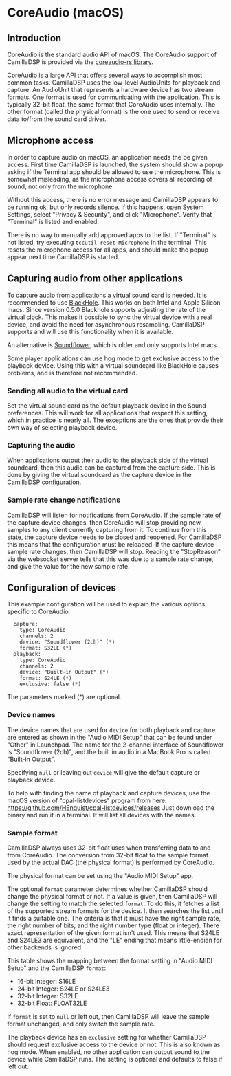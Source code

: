 # CoreAudio (macOS)

## Introduction
CoreAudio is the standard audio API of macOS.
The CoreAudio support of CamillaDSP is provided via the [coreaudio-rs library](https://github.com/RustAudio/coreaudio-rs). 

CoreAudio is a large API that offers several ways to accomplish most common tasks.
CamillaDSP uses the low-level AudioUnits for playback and capture.
An AudioUnit that represents a hardware device has two stream formats.
One format is used for communicating with the application.
This is typically 32-bit float, the same format that CoreAudio uses internally.
The other format (called the physical format) is the one used to send or receive data to/from the sound card driver.

## Microphone access
In order to capture audio on macOS, an application needs the be given access.
First time CamillaDSP is launched, the system should show a popup asking if the Terminal app
should be allowed to use the microphone.
This is somewhat misleading, as the microphone access covers all recording of sound,
not only from the microphone.

Without this access, there is no error message and CamillaDSP appears to be running ok,
but only records silence.
If this happens, open System Settings, select "Privacy & Security", and click "Microphone".
Verify that "Terminal" is listed and enabled.

There is no way to manually add approved apps to the list.
If "Terminal" is not listed, try executing `tccutil reset Microphone` in the terminal.
This resets the microphone access for all apps,
and should make the popup appear next time CamillaDSP is started.


## Capturing audio from other applications

To capture audio from applications a virtual sound card is needed. 
It is recommended to use [BlackHole](https://github.com/ExistentialAudio/BlackHole).
This works on both Intel and Apple Silicon macs.
Since version 0.5.0 Blackhole supports adjusting the rate of the virtual clock.
This makes it possible to sync the virtual device with a real device, and avoid the need for asynchronous resampling.
CamillaDSP supports and will use this functionality when it is available.

An alternative is [Soundflower](https://github.com/mattingalls/Soundflower), which is older and only supports Intel macs.

Some player applications can use hog mode to get exclusive access to the playback device.
Using this with a virtual soundcard like BlackHole causes problems, and is therefore not recommended.

### Sending all audio to the virtual card
Set the virtual sound card as the default playback device in the Sound preferences.
This will work for all applications that respect this setting, which in practice is nearly all.
The exceptions are the ones that provide their own way of selecting playback device.

### Capturing the audio
When applications output their audio to the playback side of the virtual soundcard, then this audio can be captured from the capture side.
This is done by giving the virtual soundcard as the capture device in the CamillaDSP configuration.

### Sample rate change notifications
CamillaDSP will listen for notifications from CoreAudio.
If the sample rate of the capture device changes, then CoreAudio will stop providing new samples to any client currently capturing from it.
To continue from this state, the capture device needs to be closed and reopened.
For CamillaDSP this means that the configuration must be reloaded.
If the capture device sample rate changes, then CamillaDSP will stop.
Reading the "StopReason" via the websocket server tells that this was due to a sample rate change, and give the value for the new sample rate.

## Configuration of devices

This example configuration will be used to explain the various options specific to CoreAudio:
```
  capture:
    type: CoreAudio
    channels: 2
    device: "Soundflower (2ch)" (*)
    format: S32LE (*)
  playback:
    type: CoreAudio
    channels: 2
    device: "Built-in Output" (*)
    format: S24LE (*)
    exclusive: false (*)
```
The parameters marked (*) are optional.

### Device names
The device names that are used for `device` for both playback and capture are entered as shown in the "Audio MIDI Setup" that can be found under "Other" in Launchpad.
The name for the 2-channel interface of Soundflower is "Soundflower (2ch)", and the built in audio in a MacBook Pro is called "Built-in Output".

Specifying `null` or leaving out `device` will give the default capture or playback device.

To help with finding the name of playback and capture devices, use the macOS version of "cpal-listdevices" program from here: https://github.com/HEnquist/cpal-listdevices/releases
Just download the binary and run it in a terminal. It will list all devices with the names.

### Sample format
CamillaDSP always uses 32-bit float uses when transferring data to and from CoreAudio.
The conversion from 32-bit float to the sample format used by the actual DAC (the physical format) is performed by CoreAudio.

The physical format can be set using the "Audio MIDI Setup" app.

The optional `format` parameter determines whether CamillaDSP should change the physical format or not.
If a value is given, then CamillaDSP will change the setting to match the selected `format`.
To do this, it fetches a list of the supported stream formats for the device.
It then searches the list until it finds a suitable one. 
The criteria is that it must have the right sample rate, the right number of bits,
and the right number type (float or integer).
There exact representation of the given format isn't used.
This means that S24LE and S24LE3 are equivalent, and the "LE" ending that means
little-endian for other backends is ignored.

This table shows the mapping between the format setting in "Audio MIDI Setup" and the CamillaDSP `format`:
- 16-bit Integer: S16LE
- 24-bit Integer: S24LE or S24LE3
- 32-bit Integer: S32LE
- 32-bit Float: FLOAT32LE

If `format` is set to `null` or left out, then CamillaDSP will leave the sample format unchanged, and only switch the sample rate.

The playback device has an `exclusive` setting for whether CamillaDSP should request exclusive
access to the device or not. This is also known as hog mode. When enabled, no other application 
can output sound to the device while CamillaDSP runs. The setting is optional and defaults to false if left out.